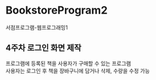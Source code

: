 # BookstoreProgram2
서점프로그램-웹프로그래밍1  

4주차
로그인 화면 제작  
------------------------------------------------------------------  
프로그램에 등록된 책을 사용자가 구매할 수 있는 프로그램  
사용자는 로그인 후 책을 장바구니에 담거나 삭제, 수량을 수정 가능
